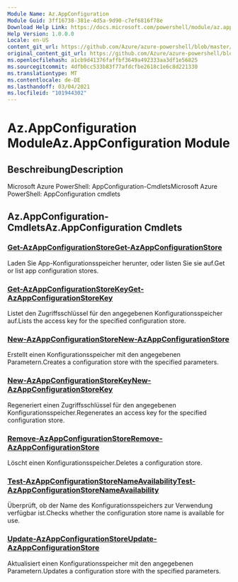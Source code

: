 ```yaml
---
Module Name: Az.AppConfiguration
Module Guid: 3ff16738-381e-4d5a-9d90-c7ef6816f78e
Download Help Link: https://docs.microsoft.com/powershell/module/az.appconfiguration
Help Version: 1.0.0.0
Locale: en-US
content_git_url: https://github.com/Azure/azure-powershell/blob/master/src/AppConfiguration/help/Az.AppConfiguration.md
original_content_git_url: https://github.com/Azure/azure-powershell/blob/master/src/AppConfiguration/help/Az.AppConfiguration.md
ms.openlocfilehash: a1cb9d41376faffbf3649a492333aa3df1e56825
ms.sourcegitcommit: 4dfb0cc533b83f77afdcfbe2618c1e6c8d221330
ms.translationtype: MT
ms.contentlocale: de-DE
ms.lasthandoff: 03/04/2021
ms.locfileid: "101944302"
---
```

# <span data-ttu-id="6ad0a-101">Az.AppConfiguration Module</span><span class="sxs-lookup"><span data-stu-id="6ad0a-101">Az.AppConfiguration Module</span></span>
## <span data-ttu-id="6ad0a-102">Beschreibung</span><span class="sxs-lookup"><span data-stu-id="6ad0a-102">Description</span></span>
<span data-ttu-id="6ad0a-103">Microsoft Azure PowerShell: AppConfiguration-Cmdlets</span><span class="sxs-lookup"><span data-stu-id="6ad0a-103">Microsoft Azure PowerShell: AppConfiguration cmdlets</span></span>

## <span data-ttu-id="6ad0a-104">Az.AppConfiguration-Cmdlets</span><span class="sxs-lookup"><span data-stu-id="6ad0a-104">Az.AppConfiguration Cmdlets</span></span>
### [<span data-ttu-id="6ad0a-105">Get-AzAppConfigurationStore</span><span class="sxs-lookup"><span data-stu-id="6ad0a-105">Get-AzAppConfigurationStore</span></span>](Get-AzAppConfigurationStore.md)
<span data-ttu-id="6ad0a-106">Laden Sie App-Konfigurationsspeicher herunter, oder listen Sie sie auf.</span><span class="sxs-lookup"><span data-stu-id="6ad0a-106">Get or list app configuration stores.</span></span>

### [<span data-ttu-id="6ad0a-107">Get-AzAppConfigurationStoreKey</span><span class="sxs-lookup"><span data-stu-id="6ad0a-107">Get-AzAppConfigurationStoreKey</span></span>](Get-AzAppConfigurationStoreKey.md)
<span data-ttu-id="6ad0a-108">Listet den Zugriffsschlüssel für den angegebenen Konfigurationsspeicher auf.</span><span class="sxs-lookup"><span data-stu-id="6ad0a-108">Lists the access key for the specified configuration store.</span></span>

### [<span data-ttu-id="6ad0a-109">New-AzAppConfigurationStore</span><span class="sxs-lookup"><span data-stu-id="6ad0a-109">New-AzAppConfigurationStore</span></span>](New-AzAppConfigurationStore.md)
<span data-ttu-id="6ad0a-110">Erstellt einen Konfigurationsspeicher mit den angegebenen Parametern.</span><span class="sxs-lookup"><span data-stu-id="6ad0a-110">Creates a configuration store with the specified parameters.</span></span>

### [<span data-ttu-id="6ad0a-111">New-AzAppConfigurationStoreKey</span><span class="sxs-lookup"><span data-stu-id="6ad0a-111">New-AzAppConfigurationStoreKey</span></span>](New-AzAppConfigurationStoreKey.md)
<span data-ttu-id="6ad0a-112">Regeneriert einen Zugriffsschlüssel für den angegebenen Konfigurationsspeicher.</span><span class="sxs-lookup"><span data-stu-id="6ad0a-112">Regenerates an access key for the specified configuration store.</span></span>

### [<span data-ttu-id="6ad0a-113">Remove-AzAppConfigurationStore</span><span class="sxs-lookup"><span data-stu-id="6ad0a-113">Remove-AzAppConfigurationStore</span></span>](Remove-AzAppConfigurationStore.md)
<span data-ttu-id="6ad0a-114">Löscht einen Konfigurationsspeicher.</span><span class="sxs-lookup"><span data-stu-id="6ad0a-114">Deletes a configuration store.</span></span>

### [<span data-ttu-id="6ad0a-115">Test-AzAppConfigurationStoreNameAvailability</span><span class="sxs-lookup"><span data-stu-id="6ad0a-115">Test-AzAppConfigurationStoreNameAvailability</span></span>](Test-AzAppConfigurationStoreNameAvailability.md)
<span data-ttu-id="6ad0a-116">Überprüft, ob der Name des Konfigurationsspeichers zur Verwendung verfügbar ist.</span><span class="sxs-lookup"><span data-stu-id="6ad0a-116">Checks whether the configuration store name is available for use.</span></span>

### [<span data-ttu-id="6ad0a-117">Update-AzAppConfigurationStore</span><span class="sxs-lookup"><span data-stu-id="6ad0a-117">Update-AzAppConfigurationStore</span></span>](Update-AzAppConfigurationStore.md)
<span data-ttu-id="6ad0a-118">Aktualisiert einen Konfigurationsspeicher mit den angegebenen Parametern.</span><span class="sxs-lookup"><span data-stu-id="6ad0a-118">Updates a configuration store with the specified parameters.</span></span>

